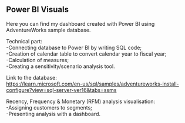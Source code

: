 ## Power BI Visuals

Here you can find my dashboard created with Power BI using AdventureWorks sample database.

Technical part:  
-Connecting database to Power BI by writing SQL code;  
-Creation of calendar table to convert calendar year to fiscal year;  
-Calculation of measures;  
-Creating a sensitivity/scenario analysis tool.  

Link to the database:  
https://learn.microsoft.com/en-us/sql/samples/adventureworks-install-configure?view=sql-server-ver16&tabs=ssms

Recency, Frequency & Monetary (RFM) analysis visualisation:  
-Assigning customers to segments;  
-Presenting analysis with a dashboard.
